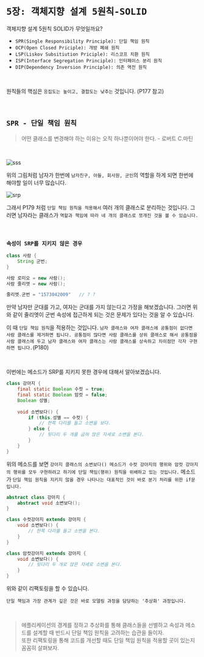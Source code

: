 # `5장: 객체지향 설계 5원칙-SOLID`

객체지향 설계 5원칙 SOLID가 무엇일까요? 

- `SPR(Single Responsibility Principle): 단일 책임 원칙`
- `OCP(Open Closed Priciple): 개방 폐쇄 원칙`
- `LSP(Liskov Subsitiution Priciple): 리스코프 치환 원칙`
- `ISP(Interface Segregation Principle): 인터페이스 분리 원칙`
- `DIP(Dependency Inversion Principle): 의존 역전 원칙`

<br>

원칙들의 핵심은 `응집도는 높이고, 결합도는 낮추는` 것입니다. (P177 참고)

<br>

## `SPR - 단일 책임 원칙`

> 어떤 클래스를 변경해야 하는 이유는 오직 하나뿐이어야 한다. - 로버트 C.마틴

<br>

![sss](https://postfiles.pstatic.net/20151008_74/rain483_1444230268453rD9tW_JPEG/001.jpg?type=w1)

위의 그림처럼 남자가 한번에 `남자친구, 아들, 회사원, 군인`의 역할을 하게 되면 한번에 해야할 일이 너무 많습니다. 

![srp](https://postfiles.pstatic.net/20151008_29/rain483_14442302687088ep7O_JPEG/002.jpg?type=w1)

그래서 P179 처럼 `단일 책임 원칙을 적용해서` 여러 개의 클래스로 분리하는 것입니다. 그러면 남자라는 클래스가 `역할과 책임에 따라 네 개의 클래스로 쪼개진 것을 볼 수 있습니다.`

<br>

### `속성이 SRP를 지키지 않은 경우`

```java
class 사람 {
    String 군번;
}

사람 로미오 = new 사람();
사람 줄리엣 = new 사람();

줄리엣.군번 = "1573042009"   // ? ?
```

만약 남자만 군대를 가고, 여자는 군대를 가지 않는다고 가정을 해보겠습니다. 그러면 위와 같이 줄리엣이 군번 속성에 접근하게 되는 것은 문제가 있다는 것을 알 수 있습니다. 

이 때 `단일 책임 원칙`을 적용하는 것입니다. `남자 클래스와 여자 클래스에 공통점이 없다면 사람 클래스를 제거하면 됩니다. 공통점이 많다면 사람 클래스를 상위 클래스로 해서 공통점을 사람 클래스에 두고 남자 클래스와 여자 클래스는 사람 클래스를 상속하고 차이점만 각자 구현하면 됩니다.`(P180)

<br>

이번에는 메소드가 SRP를 지키지 못한 경우에 대해서 알아보겠습니다. 

```java
class 강아지 {
    final static Boolean 수컷 = true;
    final static Boolean 암컷 = false;
    Boolean 성별;
    
    void 소변보다() {
        if (this.성별 == 수컷) {
            // 한쪽 다리를 들고 소변을 보다.
        } else {
            // 뒷다리 두 개를 굽혀 앉은 자세로 소변을 본다.
        }
    }   
}
```

위의 메소드를 보면 `강아지 클래스의 소변보다() 메소드가 수컷 강아지의 행위와 암컷 강아지의 행위를 모두 구현하려고 하기에 단일 책임(행위) 원칙을 위배하고 있는 것입니다.`
메소드가 `단일 책임 원칙을 지키지 않을 경우 나타나는 대표적인 것이 바로 분기 처리를 위한 if문 입니다.`

```java
abstract class 강아지 {
    abstract void 소변보다();
}

class 수컷강아지 extends 강아지 {
    void 소변보다() {
        // 한쪽 다리를 들고 소변을 본다.
    }
}

class 암컷강아지 extends 강아지 {
    void 소변보다() {
        // 뒷다리 두 개로 앉은 자세로 소변을 본다.
    }
}
```

위와 같이 리팩토링을 할 수 있습니다. 

`단일 책임과 가장 관계가 깊은 것은 바로 모델링 과정을 담당하는 '추상화' 과정입니다.` 

<br>

> 애플리케이션의 경계를 정하고 추상화를 통해 클래스들을 선별하고 속성과 메소드를 설계할 때 반드시 단일 책임 원칙을 고려하는 습관을 들이자. <br>
> 또한 리팩토링을 통해 코드를 개선할 때도 단일 책임 원칙을 적용할 곳이 있는지 꼼꼼히 살펴보자.